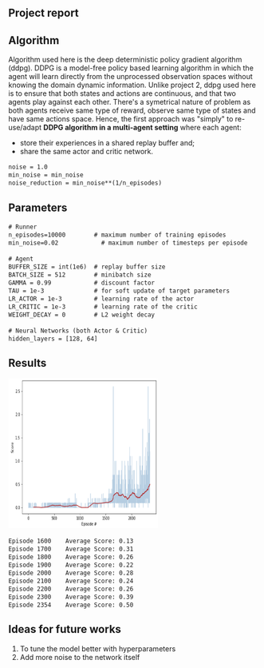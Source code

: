 ## Project report

## Algorithm
<a id="learning-algo"></a>

Algorithm used here is the deep deterministic policy gradient algorithm (ddpg). DDPG is a model-free policy based learning algorithm in which the agent will learn directly from the unprocessed observation spaces without knowing the domain dynamic information.
Unlike project 2, ddpg used here is to ensure that both states and actions are continuous, and that two agents play against each other. There's a symetrical nature of problem as both agents receive same type of reward, observe same type of states and have same actions space. Hence, the first approach was "simply" to re-use/adapt **DDPG algorithm in a multi-agent setting** where each agent:
* store their experiences in a shared replay buffer and;
* share the same actor and critic network.

```
noise = 1.0
min_noise = min_noise
noise_reduction = min_noise**(1/n_episodes)
```

## Parameters

```
# Runner
n_episodes=10000        # maximum number of training episodes
min_noise=0.02            # maximum number of timesteps per episode

# Agent
BUFFER_SIZE = int(1e6)  # replay buffer size
BATCH_SIZE = 512        # minibatch size
GAMMA = 0.99            # discount factor
TAU = 1e-3              # for soft update of target parameters
LR_ACTOR = 1e-3         # learning rate of the actor 
LR_CRITIC = 1e-3        # learning rate of the critic
WEIGHT_DECAY = 0        # L2 weight decay

# Neural Networks (both Actor & Critic)
hidden_layers = [128, 64]
```

## Results

<img src="https://github.com/kengying5/collaboration-and-competition/blob/master/Images/p3-result.PNG" width="300" height="300" >

```
Episode 1600	Average Score: 0.13
Episode 1700	Average Score: 0.31
Episode 1800	Average Score: 0.26
Episode 1900	Average Score: 0.22
Episode 2000	Average Score: 0.28
Episode 2100	Average Score: 0.24
Episode 2200	Average Score: 0.26
Episode 2300	Average Score: 0.39
Episode 2354	Average Score: 0.50
```


## Ideas for future works

1. To tune the model better with hyperparameters
2. Add more noise to the network itself




